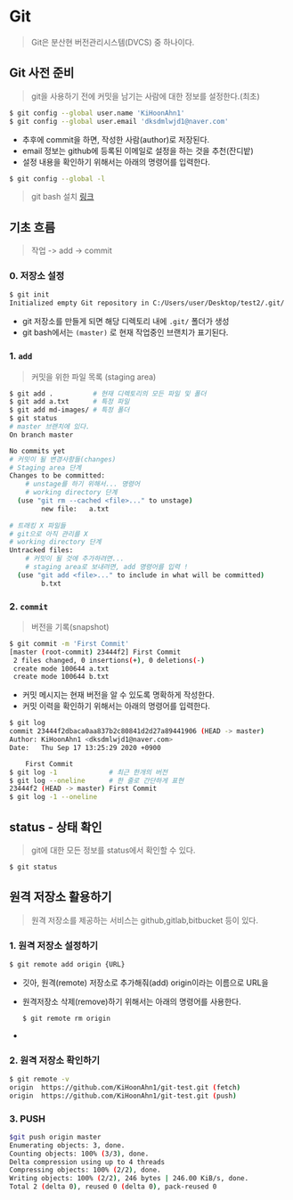 # Git

> Git은 분산현 버전관리시스템(DVCS) 중 하나이다.



## Git 사전 준비

> git을 사용하기 전에 커밋을 남기는 사람에 대한 정보를 설정한다.(최초)

```bash
$ git config --global user.name 'KiHoonAhn1'
$ git config --global user.email 'dksdmlwjd1@naver.com'
```

* 추후에 commit을 하면, 작성한 사람(author)로 저장된다.
* email 정보는 github에 등록된 이메일로 설정을 하는 것을 추천(잔디밭)
* 설정 내용을 확인하기 위해서는 아래의 명령어를 입력한다.

```bash
$ git config --global -l
```

> git bash 설치 [링크](https://www.gitforwindows.org)



## 기초 흐름

> 작업 -> add -> commit

### 0. 저장소 설정

```bash
$ git init
Initialized empty Git repository in C:/Users/user/Desktop/test2/.git/
```

* git 저장소를 만들게 되면 해당 디렉토리 내에 `.git/` 폴더가 생성
* git bash에서는 `(master)` 로 현재 작업중인 브랜치가 표기된다.

### 1. `add`

> 커밋을 위한 파일 목록 (staging  area)

```bash
$ git add .			 # 현재 디렉토리의 모든 파일 및 폴더
$ git add a.txt		 # 특정 파일
$ git add md-images/ # 특정 폴더
$ git status
# master 브랜치에 있다.
On branch master

No commits yet
# 커밋이 될 변경사항들(changes)
# Staging area 단계
Changes to be committed:
	# unstage를 하기 위해서... 명령어
	# working directory 단계
  (use "git rm --cached <file>..." to unstage)
        new file:   a.txt
        
# 트래킹 X 파일들
# git으로 아직 관리를 X
# working directory 단계
Untracked files:
	# 커밋이 될 것에 추가하려면...
	# staging area로 보내려면, add 명령어를 입력 ! 
  (use "git add <file>..." to include in what will be committed)
        b.txt

```

### 2. `commit`

> 버전을 기록(snapshot)

```bash
$ git commit -m 'First Commit'
[master (root-commit) 23444f2] First Commit
 2 files changed, 0 insertions(+), 0 deletions(-)
 create mode 100644 a.txt
 create mode 100644 b.txt
```

* 커밋 메시지는 현재 버전을 알 수 있도록 명확하게 작성한다.
* 커밋 이력을 확인하기 위해서는 아래의 명령어를 입력한다.

```bash
$ git log
commit 23444f2dbaca0aa837b2c80841d2d27a89441906 (HEAD -> master)
Author: KiHoonAhn1 <dksdmlwjd1@naver.com>
Date:   Thu Sep 17 13:25:29 2020 +0900

	First Commit
$ git log -1 			 # 최근 한개의 버전
$ git log --oneline		 # 한 줄로 간단하게 표현
23444f2 (HEAD -> master) First Commit
$ git log -1 --oneline
```

## status - 상태 확인

> git에 대한 모든 정보를 status에서 확인할 수 있다.

```bash
$ git status
```



## 원격 저장소 활용하기

> 원격 저장소를 제공하는 서비스는 github,gitlab,bitbucket 등이 있다.

### 1. 원격 저장소 설정하기

```bash
$ git remote add origin {URL}
```

* 깃아, 원격(remote) 저장소로 추가해줘(add) origin이라는 이름으로 URL을

* 원격저장소 삭제(remove)하기 위해서는 아래의 명령어를 사용한다.

  ```bash
  $ git remote rm origin
  ```

* 

### 2. 원격 저장소 확인하기

```bash
$ git remote -v
origin	https://github.com/KiHoonAhn1/git-test.git (fetch)
origin	https://github.com/KiHoonAhn1/git-test.git (push)
```

### 3. PUSH

```bash
$git push origin master
Enumerating objects: 3, done.
Counting objects: 100% (3/3), done.
Delta compression using up to 4 threads
Compressing objects: 100% (2/2), done.
Writing objects: 100% (2/2), 246 bytes | 246.00 KiB/s, done.
Total 2 (delta 0), reused 0 (delta 0), pack-reused 0
```

